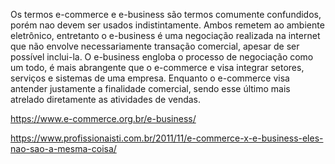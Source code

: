 Os termos e-commerce e e-business são termos comumente confundidos, porém nao devem ser usados indistintamente. Ambos remetem ao ambiente
eletrônico, entretanto o e-business é uma negociação realizada na internet que não envolve necessariamente transação comercial, apesar de ser possível inclui-la. O e-business engloba o processo de negociação como um todo, é mais abrangente que o e-commerce e visa integrar setores, serviços e sistemas de uma empresa. Enquanto o e-commerce visa antender justamente a finalidade comercial, sendo esse último mais atrelado diretamente as atividades de vendas.

https://www.e-commerce.org.br/e-business/

https://www.profissionaisti.com.br/2011/11/e-commerce-x-e-business-eles-nao-sao-a-mesma-coisa/

